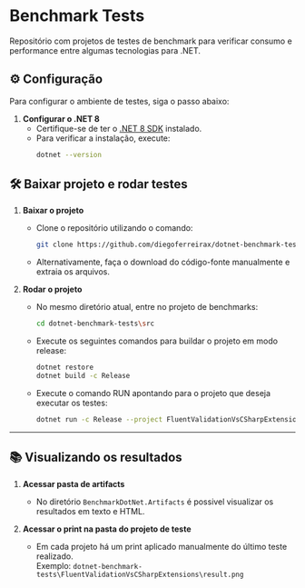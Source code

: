 # Benchmark Tests

Repositório com projetos de testes de benchmark para verificar consumo e performance entre algumas tecnologias para .NET.

## ⚙️ Configuração

Para configurar o ambiente de testes, siga o passo abaixo:

1. **Configurar o .NET 8**
   - Certifique-se de ter o [.NET 8 SDK](https://dotnet.microsoft.com/en-us/download/dotnet/8.0) instalado.
   - Para verificar a instalação, execute:
     ```sh
     dotnet --version
     ```

## 🛠️ Baixar projeto e rodar testes

1. **Baixar o projeto**
   - Clone o repositório utilizando o comando:
     ```sh
     git clone https://github.com/diegoferreirax/dotnet-benchmark-tests.git
     ```
   - Alternativamente, faça o download do código-fonte manualmente e extraia os arquivos.

2. **Rodar o projeto**
   - No mesmo diretório atual, entre no projeto de benchmarks:
     ```sh
     cd dotnet-benchmark-tests\src
     ```
   - Execute os seguintes comandos para buildar o projeto em modo release:
      ```sh
      dotnet restore
      dotnet build -c Release
      ``` 
   - Execute o comando RUN apontando para o projeto que deseja executar os testes:
      ```sh
      dotnet run -c Release --project FluentValidationVsCSharpExtensions
      ```

---

## 📚 Visualizando os resultados

1. **Acessar pasta de artifacts**
   - No diretório `BenchmarkDotNet.Artifacts` é possivel visualizar os resultados em texto e HTML.

2. **Acessar o print na pasta do projeto de teste**
   - Em cada projeto há um print aplicado manualmente do último teste realizado.    
   Exemplo: `dotnet-benchmark-tests\FluentValidationVsCSharpExtensions\result.png`
